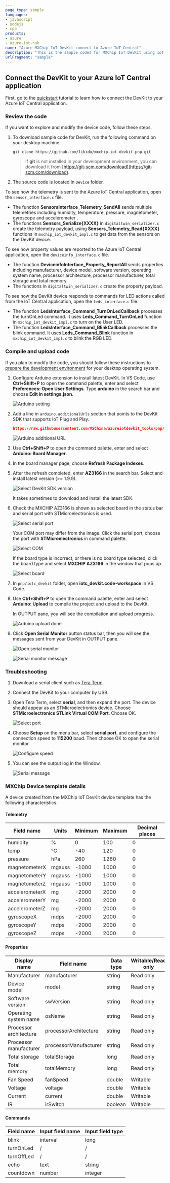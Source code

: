 ```yaml
---
page_type: sample
languages:
- javascript
- nodejs
- cpp
products:
- azure
- azure-iot-hub
name: "Azure MXChip IoT DevKit connect to Azure IoT Central"
description: "This is the sample codes for MXChip IoT DevKit using IoT Plug and Play. Sample code to connect the DevKit to your Azure IoT Central application."
urlFragment: "sample"
---
```


## Connect the DevKit to your Azure IoT Central application

First, go to the [quickstart](https://docs.microsoft.com/azure/iot-central/howto-connect-devkit-pnp) tutorial to learn how to connect the DevKit to your Azure IoT Central application.

### Review the code

If you want to explore and modify the device code, follow these steps.

1. To download sample code for DevKit, run the following command on your desktop machine.

   ```cmd/sh
   git clone https://github.com/likidu/mxchip-iot-devkit-pnp.git
   ```

    > If **git** is not installed in your development environment, you can download it from [https://git-scm.com/download](https://git-scm.com/download).

1. The source code is located in `Device` folder.

To see how the telemetry is sent to the Azure IoT Central application, open the `sensor_interface.c` file.

- The function **SensorsInterface_Telemetry_SendAll** sends multiple telemetries including humidity, temperature, pressure, magnetometer, gyroscope and accelerometer .
- The functions **Sensors_Serialize{XXXX}** in `digitaltwin_serializer.c` create the telemetry payload, using **Sensors_Telemetry_Read{XXXX}** functions in `mxchip_iot_devkit_impl.c` to get data from the sensors on the DevKit device.

To see how property values are reported to the Azure IoT Central application, open the `deviceinfo_interface.c` file.

- The function **DeviceinfoInterface_Property_ReportAll** sends properties including manufacturer, device model, software version, operating system name, processor architecture, processor manufacturer, total storage and total memory.
- The functions in `digitaltwin_serializer.c` create the property payload.

To see how the DevKit device responds to commands for LED actions called from the IoT Central application, open the `leds_interface.c` file.

- The function **LedsInterface_Command_TurnOnLedCallback** processes the turnOnLed command. It uses **Leds_Command_TurnOnLed** function in `mxchip_iot_devkit_impl.c` to turn on the User LED.
- The function **LedsInterface_Command_BlinkCallback** processes the blink command. It uses **Leds_Command_Blink** function in `mxchip_iot_devkit_impl.c` to blink the RGB LED.

### Compile and upload code

If you plan to modify the code, you should follow these instructions to [prepare the development environment](https://docs.microsoft.com/azure/iot-hub/iot-hub-arduino-iot-devkit-az3166-get-started#prepare-the-development-environment) for your desktop operating system.

1. Configure Arduino extension to install latest DevKit. In VS Code, use **Ctrl+Shift+P** to open the command palette, enter and select **Preferences: Open User Settings**. Type **arduino** in the search bar and choose **Edit in settings.json**.

    ![Arduino setting](media/howto-connect-devkit-pnp/arduino-setting.png)

1. Add a line in `arduino.additionalUrls` section that points to the DevKit SDK that supports IoT Plug and Play.

    ```json
    https://raw.githubusercontent.com/VSChina/azureiotdevkit_tools/pnp/package_mxchip_board_index.json
    ```

    ![Arduino additional URL](media/howto-connect-devkit-pnp/add-url.png)

1. Use **Ctrl+Shift+P** to open the command palette, enter and select **Arduino: Board Manager**.

1. In the board manager page, choose **Refresh Package Indexes**.

1. After the refresh completed, enter **AZ3166** in the search bar. Select and install latest version (>= 1.9.9).

    ![Select DevKit SDK version](media/howto-connect-devkit-pnp/select-version.png)

    It takes sometimes to download and install the latest SDK.

1. Check the MXCHIP AZ3166 is shown as selected board in the status bar and serial port with STMicroelectronics is used.

   ![Select serial port](media/howto-connect-devkit-pnp/select-serialport.png)

   Your COM port may differ from the image. Click the serial port, choose the port with **STMicroelectronics** in command palette.

   ![Select COM](media/howto-connect-devkit-pnp/select-COM.png)

   If the board type is incorrect, or there is no board type selected, click the board type and select **MXCHIP AZ3166** in the window that pops up.

   ![Select board](media/howto-connect-devkit-pnp/select-board.png)

1. In `pnp/iotc_devkit` folder, open **iotc_devkit.code-workspace** in VS Code.

1. Use **Ctrl+Shift+P** to open the command palette, enter and select **Arduino: Upload** to compile the project and upload to the DevKit.

   In OUTPUT pane, you will see the compilation and upload progress.

   ![Arduino upload done](media/howto-connect-devkit-pnp/arduino-upload-done.png)

1. Click **Open Serial Monitor** button status bar, then you will see the messages sent from your DevKit in OUTPUT pane.

   ![Open serial monitor](media/howto-connect-devkit-pnp/open-serial-monitor.png)

   ![Serial monitor message](media/howto-connect-devkit-pnp/serial-message.png)

### Troubleshooting

1. Download a serial client such as [Tera Term](https://tera-term.en.lo4d.com/windows).

1. Connect the DevKit to your computer by USB.

1. Open Tera Term, select **serial**, and then expand the port. The device should appear as an STMicroelectronics device. Choose **STMicroelectronics STLink Virtual COM Port**. Choose OK.

    ![Select port](media/howto-connect-devkit-pnp/select-port.png)

1. Choose **Setup** on the menu bar, select **serial port**, and configure the connection speed to **115200** baud. Then choose OK to open the serial monitor.

    ![Configure speed](media/howto-connect-devkit-pnp/configure-speed.png)

1. You can see the output log in the Window.

    ![Serial message](media/howto-connect-devkit-pnp/serial-message.png)

### MXChip Device template details

A device created from the MXChip IoT DevKit device template has the following characteristics:

#### Telemetry

Field name|Units|Minimum|Maximum|Decimal places
-|-|-|-|-
humidity|%|0|100|0
temp|°C|-40|120|0
pressure|hPa|260|1260|0
magnetometerX|mgauss|-1000|1000|0
magnetometerY|mgauss|-1000|1000|0
magnetometerZ|mgauss|-1000|1000|0
accelerometerX|mg|-2000|2000|0
accelerometerY|mg|-2000|2000|0
accelerometerZ|mg|-2000|2000|0
gyroscopeX|mdps|-2000|2000|0
gyroscopeY|mdps|-2000|2000|0
gyroscopeZ|mdps|-2000|2000|0

#### Properties

Display name|Field name|Data type|Writable/Read only
-|-|-|-
Manufacturer|manufacturer|string|Read only
Device model|model|string|Read only
Software version|swVersion|string|Read only
Operating system name|osName|string|Read only
Processor architecture|processorArchitecture|string|Read only
Processor manufacturer|processorManufacturer|string|Read only
Total storage|totalStorage|long|Read only
Total memory|totalMemory|long|Read only
Fan Speed|fanSpeed|double|Writable
Voltage|voltage|double|Writable
Current|current|double|Writable
IR|irSwitch|boolean|Writable

#### Commands

Field name|Input field name|Input field type
-|-|-
blink|interval|long
turnOnLed|/|/
turnOffLed|/|/
echo|text|string
countdown|number|integer
